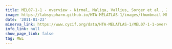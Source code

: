 ```yaml
---
title: MEL07-1-1 - overview - Nirmal, Maliga, Vallius, Sorger et al., 2021
image: https://labsyspharm.github.io/HTA-MELATLAS-1/images/thumbnail-MEL07-1-1-overview.jpg
date: '2011-01-23'
minerva_link: https://www.cycif.org/data/HTA-MELATLAS-1/MEL07-1-1-overview
info_link: null
show_page_link: false
tag: MEL
---
```

